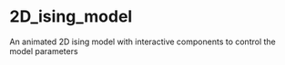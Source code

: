 # 2D_ising_model
 An animated 2D ising model with interactive components to control the model parameters
